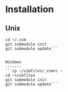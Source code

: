 Installation
============

Unix
--------
```ln -s ~/.vim/dotvimrc ~/.vimrc
cd ~/.vim
git submodule init
git submodule update```


Windows
-------
```cp ~/vimfiles/_vimrc ~
cd ~\vimfiles
git submodule init
git submodule update```
